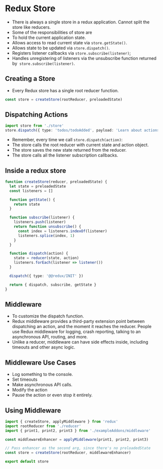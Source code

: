 # Redux Store

- There is always a single store in a redux application. Cannot split the store like reducers.
- Some of the responsibilities of store are
- To hold the current application state.
- Allows access to read current state via `store.getState()`.
- Allows state to be updated via `store.dispatch()`.
- Registers listener callbacks via `store.subscribe(listener)`;
- Handles unregistering of listeners via the unsubscribe function returned by` store.subscribe(listener)`.


## Creating a Store

- Every Redux store has a single root reducer function.

```ts
const store = createStore(rootReducer, preloadedState)

```


## Dispatching Actions

```ts
import store from './store'
store.dispatch({ type: 'todos/todoAdded', payload: 'Learn about actions' })
```
- Remember, every time we call `store.dispatch(action)`:
- The store calls the root reducer with current state and action object.
- The store saves the new state returned from the reducer.
- The store calls all the listener subscription callbacks.

## Inside a redux store

```ts
function createStore(reducer, preloadedState) {
  let state = preloadedState
  const listeners = []

  function getState() {
    return state
  }

  function subscribe(listener) {
    listeners.push(listener)
    return function unsubscribe() {
      const index = listeners.indexOf(listener)
      listeners.splice(index, 1)
    }
  }

  function dispatch(action) {
    state = reducer(state, action)
    listeners.forEach(listener => listener())
  }

  dispatch({ type: '@@redux/INIT' })

  return { dispatch, subscribe, getState }
}
```


## Middleware

- To customize the dispatch function.
- Redux middleware provides a third-party extension point between dispatching an action, and the moment it reaches the reducer. People use Redux middleware for logging, crash reporting, talking to an asynchronous API, routing, and more.
- Unlike a reducer, middleware can have side effects inside, including timeouts and other async logic.

## Middleware Use Cases

- Log something to the console.
- Set timeouts
- Make asynchronous API calls.
- Modify the action
- Pause the action or even stop it entirely.


## Using Middleware

```ts
import { createStore, applyMiddleware } from 'redux'
import rootReducer from './reducer'
import { print1, print2, print3 } from './exampleAddons/middleware'

const middlewareEnhancer = applyMiddleware(print1, print2, print3)

// Pass enhancer as the second arg, since there's no preloadedState
const store = createStore(rootReducer, middlewareEnhancer)

export default store
```
